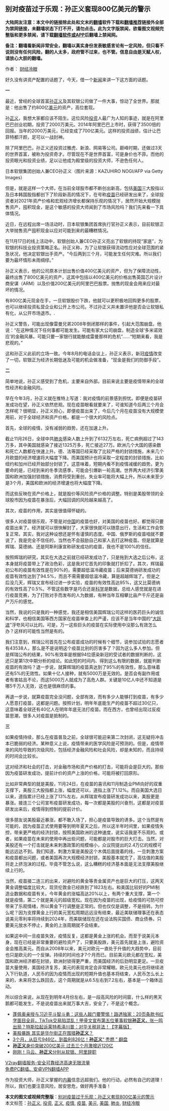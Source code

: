  <h2>别对疫苗过于乐观：孙正义套现800亿美元的警示</h2> <p class="notice"><b>大陆网友注意：本文中的链接除此处和文末的<a href="https://github.com/bannedbook/fanqiang" >翻墙</a>软件下载和<a href="https://github.com/killgcd/justmysocks/blob/master/README.md">翻墙推荐</a>链接外全部为禁网链接，未翻墙状态下打不开，请勿点击。此为文字版禁闻，欲看图文视频完整版和更多禁闻，请下载<a href="https://github.com/bannedbook/fanqiang">翻墙软件或APP</a>后翻墙上禁闻网。</p><p>备注：翻墙看新闻非常安全，翻墙以真实身份发表敏感言论有一定风险，但只看不说则没有任何风险，翻的人太多，政府管不过来，也不管。信息自由是天赋人权，请放心大胆的翻墙。</b></p>  <div class="entry"> <p>作者：  <a href="https://www.bannedbook.org/bnews/tag/%e8%b4%a2%e7%bb%8f%e5%86%b7%e7%9c%bc/" class="st_tag internal_tag" rel="tag" title="标签 财经冷眼 下的日志">财经冷眼</a></p> <p>好久没有讲资产配置的话题了，今天，借一个<span class='wp_keywordlink_affiliate'><a href="https://www.bannedbook.org/" title="新闻">新闻</a></span>来讲一下这方面的话题。</p> <p><strong>一</strong></p> <p>最近，曾经的全球首富<a href="https://www.bannedbook.org/bnews/tag/%e5%ad%99%e6%ad%a3%e4%b9%89/" class="st_tag internal_tag" rel="tag" title="标签 孙正义 下的日志">孙正义</a>及其软银公司做了一件大事，惊动了全世界。那就是：他出售了约800亿<a href="https://www.bannedbook.org/bnews/tag/%e7%be%8e%e5%85%83/" class="st_tag internal_tag" rel="tag" title="标签 美元 下的日志">美元</a>的资产，高位套现。</p> <p>孙<a href="https://www.bannedbook.org/bnews/tag/%E6%AD%A3%E4%B9%89/" class="st_tag internal_tag" rel="tag" title="标签 正义 下的日志">正义</a>，我想大家都应该不陌生。这位风险<a href="https://www.bannedbook.org/bnews/tag/%e6%8a%95%e8%b5%84/" class="st_tag internal_tag" rel="tag" title="标签 投资 下的日志">投资</a>人最广为人知的事迹，就是在阿里巴巴创业初期，投资了2000万美元。2014年阿里巴巴上市时，获得了3500倍的回报。当年的2000万美元，已经变成了700亿美元。这样的投资战绩，估计让巴菲特都汗颜，足可以一战封神。</p> <p>除了阿里巴巴，孙正义还投资过雅虎、新浪、网易等公司。巅峰时期，还做过3天的世界首富，被称为投资奇才。尽管现在不是世界首富，可是身价也不菲。而他的投资眼光和投资业绩，足以让他成为殿堂级的投资大师，不逊色任何人。</p> <p>日本软银集团创始人兼CEO孙正义（图片来源：KAZUHIRO NOGI/AFP via Getty Images）</p> <p>但是，就是这样一个大师，在当前全球股市都不断创出新高，包括<a href="https://www.bannedbook.org/bnews/tag/%e7%be%8e%e5%9b%bd/" class="st_tag internal_tag" rel="tag" title="标签 美国 下的日志">美国</a>三大股指以及日本韩国股指都创下了阶段新高的情况下，在号称<a href="https://www.bannedbook.org/bnews/tag/%e7%96%ab%e8%8b%97/" class="st_tag internal_tag" rel="tag" title="标签 疫苗 下的日志">疫苗</a>已经研发出来了，全球投资者对2021年资产价格和宏观经济增长都保持乐观的情况下，居然开始大规模抛售资产，囤积现金，是这个敏感的投资大师闻到了市场风险吗？我们先来看一下具体情况。</p>  <p>近日，在远程出席一场活动时，日本软银集团首席执行官孙正义表示，目前软银正大举抛售资产囤积现金以应对可能到来的最糟糕情况。</p> <p>在11月17日的线上活动中，软银创始人兼CEO孙正义亮出了软银的持现“家底”，为软银的科技业投资策略正名。孙正义称，为了让软银获得流动性应对全球范围的紧急状况，他决定软银出手资产。“今后两到三个月，可能发生任何灾难。所以我们要为最坏情形未雨绸缪。”</p> <p>孙正义表示，他的公司原本计划出售价值400亿美元的资产，但为了保障流动性，最终出售了800亿美元的资产，这其中包括以400亿美元的价格出售英国芯片设计商安谋（ARM）以及价值200亿美元的阿里巴巴股票。抛售的现金会用来应对最坏的情况。</p> <p>有800亿美元现金在手，一旦软银股价下跌，他就可以更积极地回购更多的股票，也可以继续投资私营企业和公开上市公司。不过孙正义并未置评他是否会让软银私有化，从公开市场退市。.</p> <p>孙正义警告，可能出现像雷曼兄弟2008年倒闭那样的事件，引起大范围崩盘。他说：“在这种情况下任何事都可能发生。可能有家大公司崩盘，制造全球‘多米诺效应’的金融风暴。可能只要一家银行就能酿成雷曼那样的危机”……“短期来看，我是悲观的。”</p> <p>这和孙正义此前的立场一致。今年8月的电话会议上，孙正义表示，新冠<a href="https://www.bannedbook.org/bnews/tag/%E7%96%AB%E6%83%85/" class="st_tag internal_tag" rel="tag" title="标签 疫情 下的日志">疫情</a>改变了一切，软银正为经济长期低迷及可能的机会做准备，“现金是我们的防御手段”。</p> <p><strong>二</strong></p> <p>简单地说，孙正义感受到了危机，主要来自外部。目前来说主要是疫情带来的全球性经济和金融风险。</p>  <p>早在今年3月，孙正义就在推特上写道：我对疫情的前景感到担忧。即便是疫苗研发成功在望，孙正义依然悲观。现在疫苗眼看就要来了，可谁知道今后两三个月会怎样呢？很明显，孙正义担心，即便疫苗出来了，今后几个月在疫苗没有大规模使用前，对于全球经济和资产价格，都是一个很大的风险点。</p> <p>首先，全球的疫情，没有减弱的趋势，还在加速上升。</p> <p>截止11月26日，全球中共<a href="https://www.bannedbook.org/bnews/tag/%e8%82%ba%e7%82%8e/" class="st_tag internal_tag" rel="tag" title="标签 肺炎 下的日志">肺炎</a>感染人数上升到了6132万左右，死亡病例超过了143万多，其中美国就感染了接近1325万多，死亡接近27万。欧洲几个大国的感染数和死亡人数都在快速上升。德、法等国已经采取了比较严格的封锁措施，未来几个月欧盟的经济增速将大幅度下降。而美国预计也将采取一定程度的封锁措施，比如纽约和加州已经开始部分封锁了。这意味着，短期内看不到疫情减缓的趋势。更为要命的是，已经到来的冬季流感季，可能会引爆新一轮高潮。世界两大经济引擎美国和欧洲加强封锁措施，消费将受到重创，失业率可能将大幅上升。所以未来至少是3个月，美国和欧洲的经济增速也将大幅度下降。</p> <p>而这些反映在资产价格上，就是股价等风险资产价格的调整。特别是美股带领的全球股市因为疫苗在暴涨后，大幅回调的风险越来越高了。</p> <p>其次，疫苗的作用，其实是很值得怀疑的。</p> <p>很多人对疫苗很乐观，不管是对<span class='wp_keywordlink_affiliate'><a href="https://www.bannedbook.org/" title="中国" target="_blank">中国</a></span>的疫苗也好，对美国的疫苗也好。都觉得只要疫苗出来了。经济就可以很快解封了，大家很快就可以随意出行，生活和工作会恢复正常。其实，我对这种设想还是怀有谨慎的态度。中国、俄罗斯的疫苗咱就不要说了，我是完全不信任的，当然也不会鼓励自己和家人去打这种疫苗。但是就算是辉瑞、莫德纳、还是阿斯利康宣称研发成功的疫苗，我也不是100%的信任。</p> <p>按照辉瑞的研究，其实在大选之前就已经研发成功了，只是拖到大选之后公布，这本身就将疫苗带上了政治色彩，这是我对它首先的印象就打折扣了。其次，辉瑞最初公布的疫苗有效性是在90%的，需要超低温冷藏疫苗；后来莫德纳研发成功的疫苗有效性达到了94.5%，而且不需需要超低温冷藏，算是超越辉瑞了。但是之后没几天，辉瑞又宣布经过进一步实验，疫苗的有效性高达95%，这又比莫德纳的有效性高了0.5%。不管这些数字是巧合还是<span class='wp_keywordlink'><a href="https://www.bannedbook.org/forum11/topic309.html" title="禁片：“科学”的棍子" target="_blank">科学</a></span>是数据，总给人感觉就是在进行疫苗竞赛，为了打败对手而发布的人为数据，有种当年互相攀比亩产千斤还是亩产万斤的感觉。</p> <p>当然，我说的只是我的一种感觉，我还是相信美国辉瑞公司这样的医药巨头的诚信和科学，也相信美国等西方国家在疫苗审查上的严谨，应该不是当年中国的“<span class='wp_keywordlink'><a href="https://www.bannedbook.org/forum2/topic242.html" title="大跃进亲历记" target="_blank">大跃进</a></span>”浮夸风可以比的。可是，万一这些巨头的疫苗在实际使用中没那么有效怎么办？这样的可能性当然是有的。</p>  <p>我们注意到，辉瑞公司首先在公布疫苗成功的时候有个细节，说参加试验的志愿者有43538人，那么是不是说明这个疫苗比别的厉害多了？因为这么多人参加。但是辉瑞公布的结果，90%有效率是根据94位感染新冠的受试者的数据判断的，这还只是第1次中期分析的结论。如此短的时间内、得到这么有限的数据，就能判断疫苗的有效吗？退一步说，就算辉瑞的疫苗真达到了95%的有效性，那么意味着还有5%的无效性。如果十亿人接种，就有5000万是无效的。是否会有副作用或者有害姑且不论，而这5000万人就成为了高危人群。关键是10亿人中还不知道是哪5千万人无效，这也是很麻烦的事。</p> <p>再退一步说，就算疫苗完全没问题，全部有效，而有多少人能够打到疫苗，有多少人愿意打疫苗，这都是问题。按照计划，明年年底能生产的疫苗不超过30亿只，这意味着全球还有40亿人在明年年底无法打疫苗。而在西方，也曾经出现过反疫苗思潮，很多人对疫苗是抵制的。</p> <p><strong>三</strong></p> <p>如果疫情持续，那么在疫苗普及之前，全球很可能迎来第二次封闭，这无疑将冲击本已脆弱的经济。某种意义上说，疫情带来的医学风险是可预测的。但是，疫情带来的风险导致的次级风险，包括经济金融风险和社会风险，却是未知的，而且持续的时间会比较长。</p> <p>这对经济和社会的打击，对金融市场和资产价格的打击，可能将会是巨大的。那些因为疫苗研发成功，提前计价的资产上涨的价格，可能将被打回原形。</p> <p>比如非常典型的就是美股，11月24日，在疫苗的喜讯和11月制造业PMI向好的双重支撑下，美股三大股指都上涨，幅度还可以，道指上涨了1.12%。而自美国大选日以来，道指累计已经上涨了13%左右，从辉瑞宣布疫苗研发成功以来，美股更是暴涨。接连三个公司宣布疫苗研发成功，每一次都是美股的兴奋剂，这都是对疫苗研发出来后，疫情得到控制的提前计价。</p> <p>很多朋友说美股最近暴涨，都不敢入场了，担心是疫苗导致的诱多。这个当然是有可能的，因为疫苗正式使用要等到明年夏天之后，所以这半年时间里，如果疫情失控，带来更严格的经济封锁，按照美国欧洲的这种速度，说实话我是不乐观的。或者，如果疫苗在未来的使用中再出些问题，可能都是对股市的巨大打击。当然，对美股还有一个打击就是未来刺激政策的规模缩小，众议院提出的2.4万亿的规模可能远远达不到。我们知道，刺激方案是美股这个木偶后面提着的线，一旦刺激方案和疫苗都出问题，或者美国再次大规模经济封锁，美股基本就完了，高估值的美股将走上挤泡沫的过程。毕竟不管怎么说，这么糟糕的经济基本面是无法支撑美股继续上行的。</p> <p>当然，疫苗接二连三的出来，对避险的黄金等贵金属资产也是巨大的打压，这两天黄金调整幅度比较大，现货伦敦金已经跌到了1823左右。和美国比较好的PMI制造业数据和疫苗有关。今年黄金的涨幅高达20%以上，有两个重大支撑，第一个就是疫情，第二个就是美元的超级宽松。现在因为疫苗的出现，给疫情的可防可控带来了乐观情绪，所以黄金下行调整是正常的。但也仅仅是调整，不是扭转。为什么呢？因为支撑黄金上行的美元宽松周期远远没有结束，最近美联储理事还在表态说美元零利率将持续到2024年，而美联储现在还在设法购买国债、商业债券。只要美元放水不停止，黄金的上涨周期就不会结束。</p>  <p>如果这中间一旦疫苗失效，疫情反复，这都是黄金上涨的机会。而至于说美元本身，现在已经是非常重要的避险资产了，只要美股跌，美元首先就是上涨，避险资金会推高美元。而自从2008年以来，美元对欧元一直处于升值的大趋势中，目前也只是欧元的一个反弹。持续的时间也才7个月而已。目前美元欧元都在宽松，美国和欧洲经济都在封锁，欧洲封锁得更严重，而美国经济的后劲明显更足。一旦疫苗大量使用，美国经济复苏，美元的表现肯定会非常耀眼。欧元兑美元也将继续进入下行轨道，人民币的因为疫情而出现的短期升值也基本将结束，人民币怎么长上来的，未来将怎么跌回去，这个周期就是从6.5左右到7.2左右，基本是一个箱体运动。</p> <p>所以综合来说，从现在到明年4月份左右，是一段高风险的时间窗，什么样的黑天鹅都可能发生，不是说疫苗出来就万事大吉，安全了，不是这个概念。</p> <ul class='op-related-articles' title='相关阅读'> <li><a href='https://www.bannedbook.org/bnews/bannedvideo/20200924/1401956.html' target='_blank'>蓬佩奥亲授与习近平斗智斗勇：这些人敲门要警惕！路透独家：20页条款书红字面目全非，TikTok交易陷混乱！甲骨文宣布第五位董事软银<b>孙正义</b>，张一鸣出局？特斯拉起诉莱特希泽川普：对华关税非法！【字幕版】</a></li> <li><a href='https://www.bannedbook.org/bnews/lifebaike/20200910/1394119.html' target='_blank'>美股暴跌 其实是华尔街正在围猎<b>孙正义</b>？</a></li> <li><a href='https://www.bannedbook.org/bnews/ssgc/20200820/1382742.html' target='_blank'>3个月，从巨亏946亿，到盈利826亿！<b>孙正义</b>“ 秃燃 ” 翻盘</a></li> <li><a href='https://www.bannedbook.org/bnews/baitai/20200710/1358617.html' target='_blank'><b>孙正义</b>身价突破200亿美元 过去三个月激增近120亿</a></li> <li><a href='https://www.bannedbook.org/bnews/cnnews/20200626/1350742.html' target='_blank'>刚刚！马云、<b>孙正义</b>分别从软银、阿里辞职</a></li> </ul> <p class="texttj"> <a href="https://www.bannedbook.org/forum23/topic22702.html" target="_blank">V2ray翻墙服务-安全可靠经济高速无限流量</a><br/> <a href="https://github.com/bannedbook/fanqiang/wiki/%E7%A6%81%E9%97%BB%E7%BD%91%E5%AE%89%E5%8D%93%E7%BF%BB%E5%A2%99%E6%96%B0%E9%97%BBAPP" target="_blank">免费PC翻墙、安卓VPN翻墙APP</a></p><p>作为投资大师，孙正义掌握的<span class='wp_keywordlink_affiliate'><a href="https://www.bannedbook.org/bnews/ccpdope/" title="中共高层内幕" target="_blank">内幕</a></span>信息远超我们。他的行动，必然有自己的道理！所以，我们也要注意风险，居安思危，做好两手准备！</p><a name='sharetosocial'></a>       <div><b>本文的图文或视频完整版</b>：<a href='https://www.bannedbook.org/bnews/comments/20201128/1438364.html'>别对疫苗过于乐观：孙正义套现800亿美元的警示</a></div>  </div><!--END ENTRY--> <div class="postfooter"> <div>本文标签：<a href="https://www.bannedbook.org/bnews/tag/%e5%ad%99%e6%ad%a3%e4%b9%89/" rel="tag">孙正义</a>, <a href="https://www.bannedbook.org/bnews/tag/%e6%8a%95%e8%b5%84/" rel="tag">投资</a>, <a href="https://www.bannedbook.org/bnews/tag/%E6%AD%A3%E4%B9%89/" rel="tag">正义</a>, <a href="https://www.bannedbook.org/bnews/tag/%E7%96%AB%E6%83%85/" rel="tag">疫情</a>, <a href="https://www.bannedbook.org/bnews/tag/%e7%96%ab%e8%8b%97/" rel="tag">疫苗</a>, <a href="https://www.bannedbook.org/bnews/tag/%e7%be%8e%e5%85%83/" rel="tag">美元</a>, <a href="https://www.bannedbook.org/bnews/tag/%e7%be%8e%e5%9b%bd/" rel="tag">美国</a>, <a href="https://www.bannedbook.org/bnews/tag/%e8%82%ba%e7%82%8e/" rel="tag">肺炎</a>, <a href="https://www.bannedbook.org/bnews/tag/%e8%b4%a2%e7%bb%8f%e5%86%b7%e7%9c%bc/" rel="tag">财经冷眼</a></div>  </div><!--END POSTFOOTER--> 